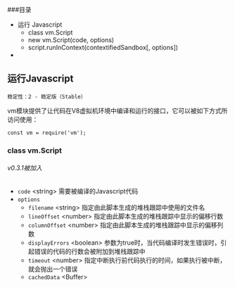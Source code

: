 ###目录
* 运行 Javascript
    * class vm.Script
    * new vm.Script(code, options)
    * script.runInContext(contextifiedSandbox[, options])
*


## 运行Javascript
    稳定性：2 - 稳定版（Stable）

  vm模块提供了让代码在V8虚拟机环境中编译和运行的接口，它可以被如下方式所访问使用：
```
const vm = require('vm');
```
### class vm.Script
###### v0.3.1被加入
* `code` \<string> 需要被编译的Javascript代码 
* `options`
    * `filename` \<string> 
指定由此脚本生成的堆栈跟踪中使用的文件名
    *  `lineOffset` \<number> 指定由此脚本生成的堆栈跟踪中显示的偏移行数 
    *   `columnOffset` \<number> 指定由此脚本生成的堆栈跟踪中显示的偏移列数
    *   `displayErrors` \<boolean> 参数为true时，当代码编译时发生错误时，引起错误的代码的行数会被附加到堆栈跟踪中
    *   `timeout` \<number> 指定中断执行前代码执行的时间，如果执行被中断，就会抛出一个错误
    *   `cachedData` \<Buffer>



